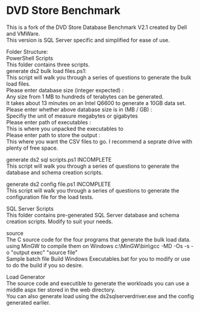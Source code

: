 # DVD Store Benchmark

This is a fork of the DVD Store Database Benchmark V2.1 created by Dell and VMWare.  
This version is SQL Server specific and simplified for ease of use.  

Folder Structure:  
PowerShell Scripts  
This folder contains three scripts.  
generate ds2 bulk load files.ps1:  
This script will walk you through a series of questions to generate the bulk load files.  
Please enter database size (integer expected) :  
Any size from 1 MB to hundreds of terabytes can be generated.  
It takes about 13 minutes on an Intel Q6600 to generate a 10GB data set.  
Please enter whether above database size is in (MB / GB) :  
Specifiy the unit of measure megabytes or gigabytes  
Please enter path of executables :  
This is where you unpacked the executables to  
Please enter path to store the output :  
This where you want the CSV files to go. I recommend a seprate drive with plenty of free space.  

generate ds2 sql scripts.ps1 INCOMPLETE  
This script will walk you through a series of questions to generate the database and schema creation scripts.  

generate ds2 config file.ps1 INCOMPLETE  
This script will walk you through a series of questions to generate the configuration file for the load tests.  

SQL Server Scripts  
This folder contains pre-generated SQL Server database and schema creation scripts. Modify to suit your needs.  

source  
The C source code for the four programs that generate the bulk load data.  
using MinGW to compile them on Windows c:\MinGW\bin\gcc -MD -Os -s -o "output exec" "source file"  
Sample batch file Build Windows Executables.bat for you to modify or use to do the build if you so desire.  

Load Generator  
The source code and executible to generate the workloads you can use a middle aspx tier stored in the web directory.  
You can also generate load using the ds2sqlserverdriver.exe and the config generated earlier.  

